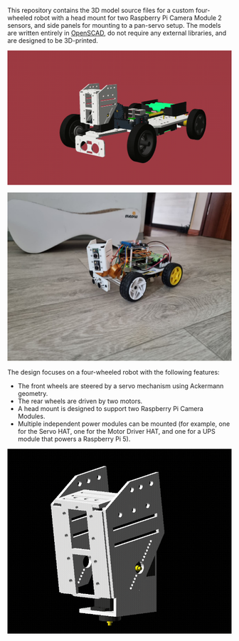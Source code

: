 This repository contains the 3D model source files for a custom four-wheeled robot with a head mount for two Raspberry Pi Camera Module 2 sensors, and side panels for mounting to a pan-servo setup. The models are written entirely in [OpenSCAD](https://openscad.org/), do not require any external libraries, and are designed to be 3D-printed.

![Demo](./demo/picar-cad-assembly.gif)

![Demo Full](./demo/picar-cad-full.jpg)

The design focuses on a four-wheeled robot with the following features:

- The front wheels are steered by a servo mechanism using Ackermann geometry.
- The rear wheels are driven by two motors.
- A head mount is designed to support two Raspberry Pi Camera Modules.
- Multiple independent power modules can be mounted (for example, one for the Servo HAT, one for the Motor Driver HAT, and one for a UPS module that powers a Raspberry Pi 5).

![Demo Head](./demo/picar-cad-head-demo.gif)

